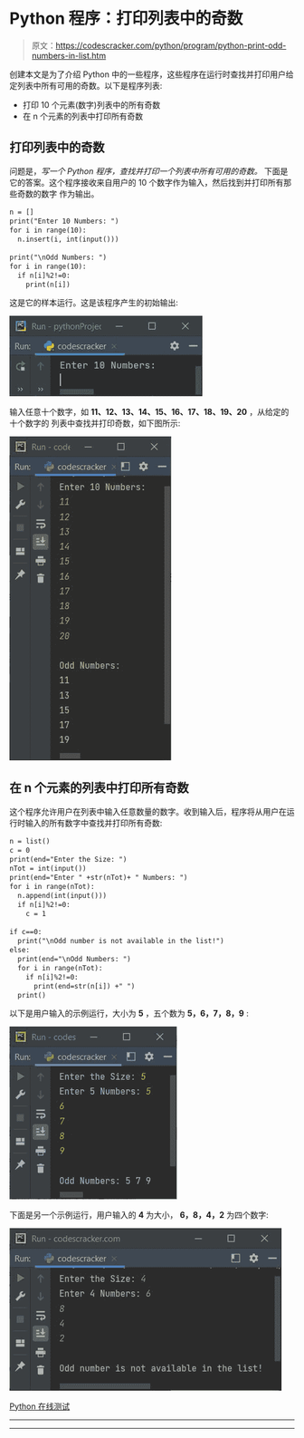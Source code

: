 # Python 程序：打印列表中的奇数

> 原文：<https://codescracker.com/python/program/python-print-odd-numbers-in-list.htm>

创建本文是为了介绍 Python 中的一些程序，这些程序在运行时查找并打印用户给定列表中所有可用的奇数。以下是程序列表:

*   打印 10 个元素(数字)列表中的所有奇数
*   在 n 个元素的列表中打印所有奇数

## 打印列表中的奇数

问题是，*写一个 Python 程序，查找并打印一个列表中所有可用的奇数。* 下面是它的答案。这个程序接收来自用户的 10 个数字作为输入，然后找到并打印所有那些奇数的数字 作为输出。

```
n = []
print("Enter 10 Numbers: ")
for i in range(10):
  n.insert(i, int(input()))

print("\nOdd Numbers: ")
for i in range(10):
  if n[i]%2!=0:
    print(n[i])
```

这是它的样本运行。这是该程序产生的初始输出:

![python print odd numbers in list](img/cd3b1449974a2bdede4abf56c2fc2ec3.png)

输入任意十个数字，如 **11、12、13、14、15、16、17、18、19、20** ，从给定的十个数字的 列表中查找并打印奇数，如下图所示:

![print odd numbers in list python](img/4909160f715c4b7dfc1822361ef6fa13.png)

## 在 n 个元素的列表中打印所有奇数

这个程序允许用户在列表中输入任意数量的数字。收到输入后，程序将从用户在运行时输入的所有数字中查找并打印所有奇数:

```
n = list()
c = 0
print(end="Enter the Size: ")
nTot = int(input())
print(end="Enter " +str(nTot)+ " Numbers: ")
for i in range(nTot):
  n.append(int(input()))
  if n[i]%2!=0:
    c = 1

if c==0:
  print("\nOdd number is not available in the list!")
else:
  print(end="\nOdd Numbers: ")
  for i in range(nTot):
    if n[i]%2!=0:
      print(end=str(n[i]) +" ")
  print()
```

以下是用户输入的示例运行，大小为 **5** ，五个数为 **5，6，7，8，9** :

![python program print odd numbers in list](img/8c132d0cc1edffd7c4e59f0f11bec21b.png)

下面是另一个示例运行，用户输入的 **4** 为大小， **6，8，4，2** 为四个数字:

![print odd numbers in given list python](img/dc712487f131f81a93156418162f77eb.png)

[Python 在线测试](/exam/showtest.php?subid=10)

* * *

* * *